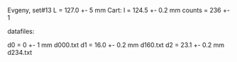Evgeny, set#13
L = 127.0 +- 5 mm
Cart:
l = 124.5 +- 0.2 mm
counts = 236 +- 1

datafiles:

d0 = 0 +- 1 mm   d000.txt
d1 = 16.0 +- 0.2 mm  d160.txt
d2 = 23.1 +- 0.2 mm  d234.txt
